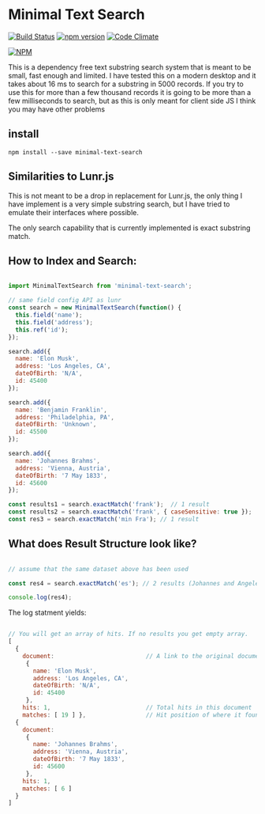 # Minimal Text Search
[![Build Status](https://travis-ci.org/a-r-d/minimal-text-search.svg?branch=master)](https://travis-ci.org/a-r-d/minimal-text-search) [![npm version](https://badge.fury.io/js/minimal-text-search.svg)](https://badge.fury.io/js/minimal-text-search) [![Code Climate](https://codeclimate.com/github/a-r-d/minimal-text-search/badges/gpa.svg)](https://codeclimate.com/github/a-r-d/minimal-text-search)

[![NPM](https://nodei.co/npm/minimal-text-search.png)](https://nodei.co/npm/minimal-text-search/)

This is a dependency free text substring search system that is meant to be small, fast enough and limited. I have tested this on a modern desktop and it takes about 16 ms to search for a substring in 5000 records. If you try to use this for more than a few thousand records it is going to be more than a few milliseconds to search, but as this is only meant for client side JS I think you may have other problems

## install

```
npm install --save minimal-text-search
```

## Similarities to Lunr.js

This is not meant to be a drop in replacement for Lunr.js, the only thing I have implement is a very simple substring search, but I have tried to emulate their interfaces where possible.

The only search capability that is currently implemented is exact substring match.


## How to Index and Search:

```javascript

import MinimalTextSearch from 'minimal-text-search';

// same field config API as lunr
const search = new MinimalTextSearch(function() {
  this.field('name');
  this.field('address');
  this.ref('id');
});

search.add({
  name: 'Elon Musk',
  address: 'Los Angeles, CA',
  dateOfBirth: 'N/A',
  id: 45400
});

search.add({
  name: 'Benjamin Franklin',
  address: 'Philadelphia, PA',
  dateOfBirth: 'Unknown',
  id: 45500
});

search.add({
  name: 'Johannes Brahms',
  address: 'Vienna, Austria',
  dateOfBirth: '7 May 1833',
  id: 45600
});

const results1 = search.exactMatch('frank');  // 1 result
const results2 = search.exactMatch('frank', { caseSensitive: true });  // 0 results
const res3 = search.exactMatch('min Fra'); // 1 result

```


## What does Result Structure look like?

```javascript

// assume that the same dataset above has been used

const res4 = search.exactMatch('es'); // 2 results (Johannes and Angeles will match)

console.log(res4);
```

The log statment yields:

```javascript

// You will get an array of hits. If no results you get empty array.
[
  {
    document:                          // A link to the original document (not a copy)
     {
       name: 'Elon Musk',
       address: 'Los Angeles, CA',
       dateOfBirth: 'N/A',
       id: 45400
     },
    hits: 1,                           // Total hits in this document
    matches: [ 19 ] },                 // Hit position of where it found a match
  {
    document:
     {
       name: 'Johannes Brahms',
       address: 'Vienna, Austria',
       dateOfBirth: '7 May 1833',
       id: 45600
     },
    hits: 1,
    matches: [ 6 ]
  }
]

```
